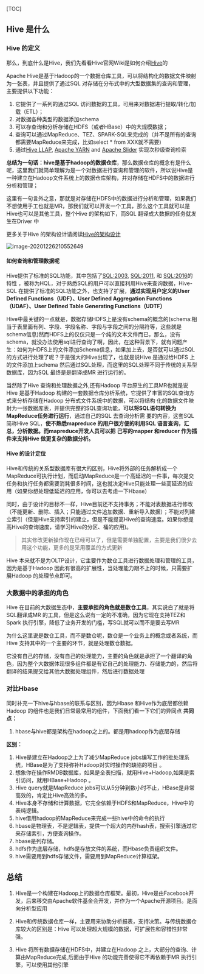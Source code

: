 [TOC]

## Hive 是什么

### Hive 的定义

那么，到底什么是Hive，我们先看看Hive官网Wiki是如何介绍[Hive](https://cwiki.apache.org/confluence/display/Hive/Home)的

Apache Hive是基于Hadoop的一个数据仓库工具，可以将结构化的数据文件映射为一张表，并且提供了通过SQL 对存储在分布式中的大型数据集的查询和管理，主要提供以下功能：

1. 它提供了一系列的通过SQL 访问数据的工具，可用来对数据进行提取/转化/加载（ETL）；
2. 对数据各种类型的数据添加schema
3. 可以存查询和分析存储在HDFS（或者HBase）中的大规模数据；
4. 查询可以通过MapReduce、TEZ、SPARK-SQL来完成的（并不是所有的查询都需要MapReduce来完成，比如select * from XXX就不需要)
5. 通过[Hive LLAP](https://cwiki.apache.org/confluence/display/Hive/LLAP), [Apache YARN](https://hadoop.apache.org/docs/r2.7.2/hadoop-yarn/hadoop-yarn-site/YARN.html) and [Apache Slider](https://slider.incubator.apache.org/) 实现次秒级查询检索

**总结为一句话：hive是基于hadoop的数据仓库**，那么数据仓库的概念有是什么呢，这里我们就简单理解为是一个对数据进行查询和管理的软件，所以说Hive是一种建立在Hadoop文件系统上的数据仓库架构，并对存储在HDFS中的数据进行分析和管理；

这里有一句言外之意，那就是对存储在HDFS中的数据进行分析和管理，如果我们不想使用手工也就是MR，那我们就可以开发一个工具，那么这个工具就可以是Hive也可以是其他工具，整个Hive 的架构如下，而SQL 翻译成大数据的任务就发生在Driver 中

更多关于Hive 的架构设计请阅读[Hive的架构设计](https://blog.csdn.net/king14bhhb/article/details/111769279)

![image-20201226210552649](https://kingcall.oss-cn-hangzhou.aliyuncs.com/blog/img/2020/12/26/21:05:53-image-20201226210552649.png)



#### 如何查询和管理数据呢

Hive提供了标准的SQL功能，其中包括了[SQL:2003](https://en.wikipedia.org/wiki/SQL:2003), [SQL:2011](https://en.wikipedia.org/wiki/SQL:2011), 和 [SQL:2016](https://en.wikipedia.org/wiki/SQL:2016)的特性 ，被称为HQL，对于熟悉SQL的用户可以直接利用Hive来查询数据，Hive-SQL 在提供了标准的SQL功能之外，也支持了扩展，**通过实现用户定义的User Defined Functions（UDF）、User Defined Aggregation Functions（UDAF）、User Defined Table Generating Functions（UDTF）**

Hive中最关键的一点就是，数据存储HDFS上是没有schema的概念的(schema:相当于表里面有列、字段、字段名称、字段与字段之间的分隔符等，这些就是schema信息)然而HDFS上的仅仅只是一个纯的文本文件而已，那么，没有schema，就没办法使用sql进行查询了啊，因此，在这种背景下，就有问题产生：如何为HDFS上的文件添加Schema信息，如果加上去，是否就可以通过SQL的方式进行处理了呢？于是强大的Hive出现了，也就是说Hive 是通过给HDFS 上的文件添加上schema 然后通过SQL处理，而这里的SQL处理不同于传统的关系型数据库，因为SQL 最终是是翻译成MR 进行运行的。

当然除了Hive 查询和处理数据之外,还有Hadoop 平台原生的工具MR也就是说 Hive 是基于Hadoop 构建的一套数据仓库分析系统，它提供了丰富的SQL查询方式来分析存储在Hadoop 分布式文件系统中的数据，可以将结构  化的数据文件映射为一张数据库表，并提供完整的SQL查询功能，**可以将SQL语句转换为MapReduce任务进行运行**，通过自己的SQL 去查询分析需  要的内容，这套SQL 简称Hive SQL，**使不熟悉mapreduce 的用户很方便的利用SQL 语言查询，汇总，分析数据。而mapreduce开发人员可以把**  **己写的mapper 和reducer 作为插件来支持Hive 做更复杂的数据分析。**

#### Hive 的设计定位

Hive和传统的关系型数据库有很大的区别，Hive将外部的任务解析成一个MapReduce可执行计划，而启动MapReduce是一个高延迟的一件事，每次提交任务和执行任务都需要消耗很多时间，这也就决定Hive只能处理一些高延迟的应用（如果你想处理低延迟的应用，你可以去考虑一下Hbase）

同时，由于设计的目标不一样，Hive目前还不支持事务；不能对表数据进行修改（不能更新、删除、插入；只能通过文件追加数据、重新导入数据）；不能对列建立索引（但是Hive支持索引的建立，但是不能提高Hive的查询速度。如果你想提高Hive的查询速度，请学习Hive的分区、桶的应用)。

> 其实修改更新操作现在已经可以了，但是需要单独配置，主要是我们很少去用这个功能，更多的是采用覆盖的方式更新

Hive 本来就不是为OLTP设计，它主要作为数仓工具进行数据处理和管理的工具，因为是基于Hadoop 因此有很高的扩展性，当处理能力跟不上的时候，只需要扩展Hadoop 的处理节点即可。



### 大数据中的承担的角色

Hive 在目前的大数据生态中，**主要承担的角色就是数仓工具**，其实说白了就是将SQL翻译成MR 的工具，但是这么说有一定的不准确，因为它现在支持TEZ和Spark 执行引擎，降低了业务开发的门槛，写SQL就可以而不是要去写MR

为什么这里说是数仓工具，而不是数仓呢，数仓是一个业务上的概念或者系统，而Hive 支持其中的一个主要的环节，就是处理数仓数据。

它没有自己的存储，没有自己的处理能力，主要的角色就是承担了一个翻译的角色，因为整个大数据体现很多组件都是有它自己的处理能力、存储能力的，然后将翻译的结果提交给其他大数据处理组件，然后进行数据处理

### 对比Hbase

同时补充一下hive与hbase的联系与区别，因为Hbase 和Hive作为底层都依赖Hadoop 的组件也是我们日常最常用的组件，下面我们看一下它们的异同点
**共同点：**

1. hbase与hive都是架构在hadoop之上的。都是用hadoop作为底层存储

**区别：**

1. Hive是建立在Hadoop之上为了减少MapReduce jobs编写工作的批处理系统，HBase是为了支持弥补Hadoop对实时操作的缺陷的项目 。
2. 想象你在操作RMDB数据库，如果是全表扫描，就用Hive+Hadoop,如果是索引访问，就用HBase+Hadoop 。
3. Hive query就是MapReduce jobs可以从5分钟到数小时不止，HBase是非常高效的，肯定比Hive高效的多。
4. Hive本身不存储和计算数据，它完全依赖于HDFS和MapReduce，Hive中的表纯逻辑。
5. hive借用hadoop的MapReduce来完成一些hive中的命令的执行
6. hbase是物理表，不是逻辑表，提供一个超大的内存hash表，搜索引擎通过它来存储索引，方便查询操作。
7. hbase是列存储。
8. hdfs作为底层存储，hdfs是存放文件的系统，而Hbase负责组织文件。
9. hive需要用到hdfs存储文件，需要用到MapReduce计算框架。

## 总结

1. Hive是一个构建在Hadoop上的数据仓库框架。最初，Hive是由Facebook开发，后来移交由Apache软件基金会开发，并作为一个Apache开源项目。是面向分析型应用

2. Hive和传统数据仓库一样，主要用来协助分析报表，支持决策。与传统数据仓库较大的区别是：Hive 可以处理超大规模的数据，可扩展性和容错性非常强。

3. Hive 将所有数据存储在HDFS中，并建立在Hadoop 之上，大部分的查询、计算由MapReduce完成,后面由于Hive 的功能完善使得它不再依赖于MR 执行引擎，可以使用其他引擎  


